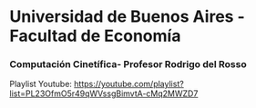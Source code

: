 # Universidad de Buenos Aires - Facultad de Economía


### Computación Cinetífica- Profesor Rodrigo del Rosso

Playlist Youtube: https://youtube.com/playlist?list=PL23OfmO5r49qWVssgBimvtA-cMq2MWZD7
